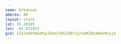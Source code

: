 ```yaml
---
name: Arkansas
abbrev: AR
layout: state
lat: 35.20105
lon: -91.831833
gid: 1Zalm4QtBAaPyLE6msTdmiZdEt2yrGAKIQnAAHv8vyjk
---
```

